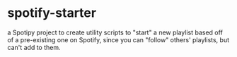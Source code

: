 # spotify-starter

a Spotipy project to create utility scripts to "start" a new playlist based off of a pre-existing one on Spotify,
since you can "follow" others' playlists, but can't add to them.
